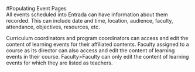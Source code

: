 #Populating Event Pages  
All events scheduled into Entrada can have information about them recorded.  This can include date and time, location, audience, faculty, attendance, objectives, resources, etc.  

Curriculum coordinators and program coordinators can access and edit the content of learning events for their affiliated contents.  Faculty assigned to a course as its director can also access and edit the content of learning events in their course.  Faculty>Faculty can only edit the content of learning events for which they are listed as teachers.
